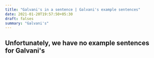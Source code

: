 ```yaml
---
title: "Galvani's in a sentence | Galvani's example sentences"
date: 2021-01-20T19:57:50+05:30
draft: falses
summary: "Galvani's"
---
```

## Unfortunately, we have no example sentences for Galvani's                 
